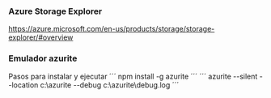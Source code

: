 
### Azure Storage Explorer
https://azure.microsoft.com/en-us/products/storage/storage-explorer/#overview


### Emulador azurite
Pasos para instalar y ejecutar
´´´
npm install -g azurite
´´´
´´´
azurite --silent --location c:\azurite --debug c:\azurite\debug.log
´´´